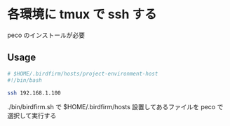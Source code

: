 # 各環境に tmux で ssh する

peco のインストールが必要

## Usage

```bash
# $HOME/.birdfirm/hosts/project-environment-host
#!/bin/bash

ssh 192.168.1.100
```

./bin/birdfirm.sh で $HOME/.birdfirm/hosts 設置してあるファイルを peco で選択して実行する
